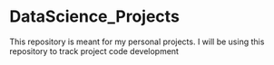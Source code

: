 # DataScience_Projects
This repository is meant for my personal projects. I will be using this repository to track project code development
